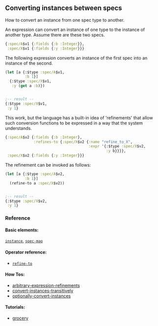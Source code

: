 <!---
  This markdown file was generated. Do not edit.
  -->

## Converting instances between specs

How to convert an instance from one spec type to another.

An expression can convert an instance of one type to the instance of another type. Assume there are these two specs.

```clojure
{:spec/A$v1 {:fields {:b :Integer}},
 :spec/X$v1 {:fields {:y :Integer}}}
```

The following expression converts an instance of the first spec into an instance of the second.

```clojure
(let [a {:$type :spec/A$v1,
         :b 1}]
  {:$type :spec/X$v1,
   :y (get a :b)})


;-- result --
{:$type :spec/X$v1,
 :y 1}
```

This work, but the language has a built-in idea of 'refinements' that allow such conversion functions to be expressed in a way that the system understands.

```clojure
{:spec/A$v2 {:fields {:b :Integer},
             :refines-to {:spec/X$v2 {:name "refine_to_X",
                                      :expr '{:$type :spec/X$v2,
                                              :y b}}}},
 :spec/X$v2 {:fields {:y :Integer}}}
```

The refinement can be invoked as follows:

```clojure
(let [a {:$type :spec/A$v2,
         :b 1}]
  (refine-to a :spec/X$v2))


;-- result --
{:$type :spec/X$v2,
 :y 1}
```

### Reference

#### Basic elements:

[`instance`](../halite_basic-syntax-reference.md#instance), [`spec-map`](../../halite_spec-syntax-reference.md)

#### Operator reference:

* [`refine-to`](../halite_full-reference.md#refine-to)


#### How Tos:

* [arbitrary-expression-refinements](../how-to/halite_arbitrary-expression-refinements.md)
* [convert-instances-transitively](../how-to/halite_convert-instances-transitively.md)
* [optionally-convert-instances](../how-to/halite_optionally-convert-instances.md)


#### Tutorials:

* [grocery](../tutorial/halite_grocery.md)


